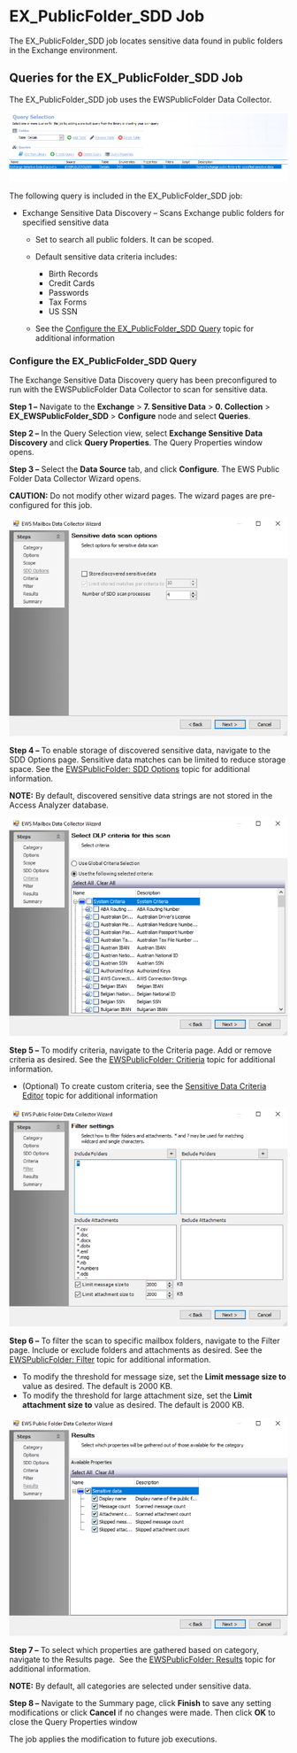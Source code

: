# EX\_PublicFolder\_SDD Job

The EX\_PublicFolder\_SDD job locates sensitive data found in public folders in the Exchange environment.

## Queries for the EX\_PublicFolder\_SDD Job

The EX\_PublicFolder\_SDD job uses the EWSPublicFolder Data Collector.

![Queries for the EX_PublicFolder_SDD Job](/static/img/product_docs/accessanalyzer/accessanalyzer/enterpriseauditor/solutions/exchange/sensitivedata/collection/publicfoldersddquery.png)

The following query is included in the EX\_PublicFolder\_SDD job:

- Exchange Sensitive Data Discovery – Scans Exchange public folders for specified sensitive data

  - Set to search all public folders. It can be scoped.
  - Default sensitive data criteria includes:

    - Birth Records
    - Credit Cards
    - Passwords
    - Tax Forms
    - US SSN
  - See the [Configure the EX\_PublicFolder\_SDD Query](#Configure-the-EX_PublicFolder_SDD-Query) topic for additional information

### Configure the EX\_PublicFolder\_SDD Query

The Exchange Sensitive Data Discovery query has been preconfigured to run with the EWSPublicFolder Data Collector to scan for sensitive data.

__Step 1 –__ Navigate to the __Exchange__ > __7. Sensitive Data__ > __0. Collection__ > __EX\_EWSPublicFolder\_SDD__ > __Configure__ node and select __Queries__.

__Step 2 –__ In the Query Selection view, select __Exchange Sensitive Data Discovery__ and click __Query Properties__. The Query Properties window opens.

__Step 3 –__ Select the __Data Source__ tab, and click __Configure__. The EWS Public Folder Data Collector Wizard opens.

__CAUTION:__ Do not modify other wizard pages. The wizard pages are pre-configured for this job.

![EWS Public Folder Data Collector Wizard SDD Options page](/static/img/product_docs/accessanalyzer/accessanalyzer/enterpriseauditor/admin/datacollector/ewsmailbox/sddoptions.png)

__Step 4 –__ To enable storage of discovered sensitive data, navigate to the SDD Options page. Sensitive data matches can be limited to reduce storage space. See the [EWSPublicFolder: SDD Options](/docs/product_docs/accessanalyzer/accessanalyzer/enterpriseauditor/admin/datacollector/ewspublicfolder/sddoptions.md) topic for additional information.

__NOTE:__ By default, discovered sensitive data strings are not stored in the Access Analyzer database.

![EWS Public Folder Data Collector Wizard Criteria page](/static/img/product_docs/accessanalyzer/accessanalyzer/enterpriseauditor/admin/datacollector/ewsmailbox/criteria.png)

__Step 5 –__ To modify criteria, navigate to the Criteria page. Add or remove criteria as desired. See the [EWSPublicFolder: Critieria](/docs/product_docs/accessanalyzer/accessanalyzer/enterpriseauditor/admin/datacollector/ewspublicfolder/critieria.md) topic for additional information.

- (Optional) To create custom criteria, see the [Sensitive Data Criteria Editor](/docs/product_docs/accessanalyzer/accessanalyzer/enterpriseauditor/sensitivedatadiscovery/criteriaeditor/overview.md) topic for additional information

![EWS Public Folder Data Collector Wizard Filter Settings page](/static/img/product_docs/accessanalyzer/accessanalyzer/enterpriseauditor/solutions/exchange/sensitivedata/collection/publicfolderfiltersettings.png)

__Step 6 –__ To filter the scan to specific mailbox folders, navigate to the Filter page. Include or exclude folders and attachments as desired. See the [EWSPublicFolder: Filter](/docs/product_docs/accessanalyzer/accessanalyzer/enterpriseauditor/admin/datacollector/ewspublicfolder/filter.md) topic for additional information.

- To modify the threshold for message size, set the __Limit message size to__ value as desired. The default is 2000 KB.
- To modify the threshold for large attachment size, set the __Limit attachment size to__ value as desired. The default is 2000 KB.

![EWS Public Folder Data Collector Wizard Results page](/static/img/product_docs/accessanalyzer/accessanalyzer/enterpriseauditor/solutions/exchange/sensitivedata/collection/publicfolderresults.png)

__Step 7 –__ To select which properties are gathered based on category, navigate to the Results page.  See the [EWSPublicFolder: Results](/docs/product_docs/accessanalyzer/accessanalyzer/enterpriseauditor/admin/datacollector/ewspublicfolder/results.md) topic for additional information.

__NOTE:__ By default, all categories are selected under sensitive data.

__Step 8 –__ Navigate to the Summary page, click __Finish__ to save any setting modifications or click __Cancel__ if no changes were made. Then click __OK__ to close the Query Properties window

The job applies the modification to future job executions.
